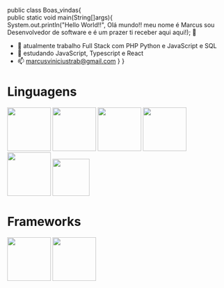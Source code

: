 public class Boas_vindas{<br>
public static void main(String[]args){<br>
    System.out.println("Hello World!!", Olá mundo!! meu nome é Marcus sou Desenvolvedor de software e é um prazer ti receber aqui aqui!); 👋

- 🔭 atualmente trabalho Full Stack com PHP Python e JavaScript e SQL
- 🌱 estudando JavaScript, Typescript e React
- 📫 marcusviniciustrab@gmail.com
}
}
<div>
   <h1>Linguagens</h1>
   <img height="100em"src="https://cdn.jsdelivr.net/gh/devicons/devicon/icons/html5/html5-original-wordmark.svg" />
   <img height="100em" src="https://cdn.jsdelivr.net/gh/devicons/devicon/icons/css3/css3-original-wordmark.svg" />
   <img height="100em" src="https://cdn.jsdelivr.net/gh/devicons/devicon/icons/php/php-original.svg" />
   <img height="100em" src="https://cdn.jsdelivr.net/gh/devicons/devicon/icons/python/python-original-wordmark.svg" />
   <img height="100em" src="https://cdn.jsdelivr.net/gh/devicons/devicon/icons/java/java-original-wordmark.svg" /> 
   <img height="85em"src="https://cdn.jsdelivr.net/gh/devicons/devicon/icons/javascript/javascript-original.svg" />
   <h1>Frameworks</h1>
   <img height="100em" src="https://cdn.jsdelivr.net/gh/devicons/devicon/icons/codeigniter/codeigniter-plain-wordmark.svg" /> 
   <img height="100em" src="https://cdn.jsdelivr.net/gh/devicons/devicon/icons/flask/flask-original-wordmark.svg" />
</div>          
